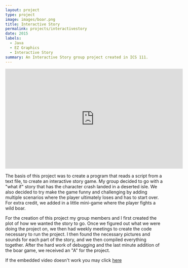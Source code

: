```yaml
---
layout: project
type: project
image: images/boar.png
title: Interactive Story
permalink: projects/interactivestory
date: 2015
labels:
  - Java
  - EZ Graphics
  - Interactive Story
summary: An Interactive Story group project created in ICS 111.
---
```


<iframe width="560" height="315" src="https://www.youtube.com/embed/Med5GKesR0o" frameborder="0" allowfullscreen></iframe>

The basis of this project was to create a program that reads a script from a text file, to create an interactive story game.  My group decided to go with a "what if" story that has the character crash landed in a deserted isle.  We also decided to try make the game funny and challenging by adding multiple scenarios where the player ultimately loses and has to start over.  For extra credit, we added in a little mini-game where the player fights a wild boar.

For the creation of this project my group members and I first created the plot of how we wanted the story to go.  Once we figured out what we were doing the project on, we then had weekly meetings to create the code necessary to run the project.  I then found the necessary pictures and sounds for each part of the story, and we then compiled everything together.  After the hard work of debugging and the last minute addition of the boar game, we received an "A" for the project.

If the embedded video doesn't work you may click [here](https://www.youtube.com/watch?v=Med5GKesR0o)


